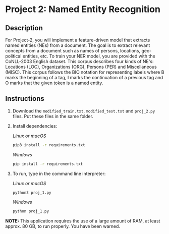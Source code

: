 # Project 2: Named Entity Recognition

## Description
For Project-2, you will implement a feature-driven model that extracts named entities (NEs) from a document. 
The goal is to extract relevant concepts from a document such as names of persons, locations, geo-political entities, etc. 
To train your NER model, you are provided with the CoNLL-2003 English dataset.
This corpus describes four kinds of NE's: Locations (LOC), Organizations (ORG), Persons (PER) and Miscellaneous (MISC). 
This corpus follows the BIO notation for representing labels where B marks the beginning of a tag, I marks the continuation of a previous tag and O marks that the given token is a named entity.

## Instructions
1. Download the ```modified_train.txt```, ```modified_test.txt``` and ```proj_2.py``` files. Put these files in the same folder.

2. Install dependencies:

    _Linux or macOS_
    ```bash
    pip3 install -r requirements.txt
    ```

    _Windows_
    ```bash
    pip install -r requirements.txt

3. To run, type in the command line interpreter:

    _Linux or macOS_
    ```bash
    python3 proj_1.py 
    ```

    _Windows_
    ```bash
    python proj_1.py
    ```

**NOTE:** This application requires the use of a large amount of RAM, at least approx. 80 GB, to run properly. You have been warned.